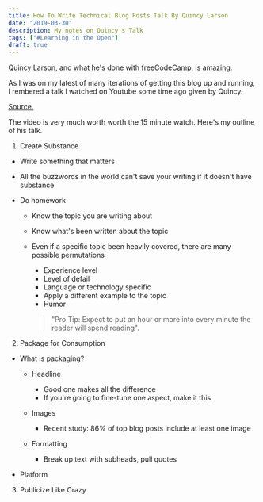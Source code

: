 ```yaml
---
title: How To Write Technical Blog Posts Talk By Quincy Larson
date: "2019-03-30"
description: My notes on Quincy's Talk
tags: ["#Learning in the Open"]
draft: true
---
```


Quincy Larson, and what he's done with [freeCodeCamp](https://www.freecodecamp.org/), is amazing.

As I was on my latest of many iterations of getting this blog up and running, I rembered a talk I watched on Youtube some time ago given by Quincy.

[Source.](https://www.youtube.com/watch?v=Ef07Hhoc5KE&t=485s)

The video is very much worth worth the 15 minute watch. Here's my outline of his talk.

1. Create Substance

- Write something that matters
- All the buzzwords in the world can't save your writing if it doesn't have substance
- Do homework

  - Know the topic you are writing about
  - Know what's been written about the topic
  - Even if a specific topic been heavily covered, there are many possible permutations

    - Experience level
    - Level of defail
    - Language or technology specific
    - Apply a different example to the topic
    - Humor

    > "Pro Tip: Expect to put an hour or more into every minute the reader will spend reading".

2. Package for Consumption

- What is packaging?

  - Headline

    - Good one makes all the difference
    - If you're going to fine-tune one aspect, make it this

  - Images

    - Recent study: 86% of top blog posts include at least one image

  - Formatting
    - Break up text with subheads, pull quotes

- Platform

3. Publicize Like Crazy
